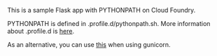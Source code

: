 This is a sample Flask app with PYTHONPATH on Cloud Foundry.

PYTHONPATH is defined in .profile.d/pythonpath.sh. More information about .profile.d is [here](https://docs.cloudfoundry.org/buildpacks/custom.html).

As an alternative, you can use [this](http://docs.gunicorn.org/en/stable/settings.html#pythonpath) when using gunicorn. 
